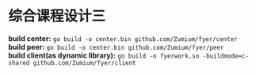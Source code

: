 # 综合课程设计三

__build center:__ `go build -o center.bin github.com/Zumium/fyer/center`<br>
__build peer:__ `go build -o center.bin github.com/Zumium/fyer/peer`<br>
__build client(as dynamic library):__ `go build -o fyerwork.so -buildmode=c-shared github.com/Zumium/fyer/client`
